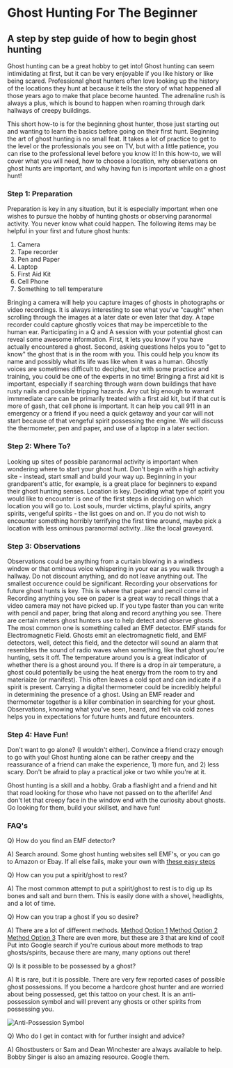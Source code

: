 # Ghost Hunting For The Beginner
## A step by step guide of how to begin ghost hunting

Ghost hunting can be a great hobby to get into! Ghost hunting can seem intimidating at first, but it can be very enjoyable if you like history or like being scared. Professional ghost hunters often love looking up the history of the locations they hunt at because it tells the story of what happened all those years ago to make that place become haunted. The adrenaline rush is always a plus, which is bound to happen when roaming through dark hallways of creepy buildings. 

This short how-to is for the beginning ghost hunter, those just starting out and wanting to learn the basics before going on their first hunt. Beginning the art of ghost hunting is no small feat. It takes a lot of practice to get to the level or the professionals you see on TV, but with a little patience, you can rise to the professional level before you know it! In this how-to, we will cover what you will need, how to choose a location, why observations on ghost hunts are important, and why having fun is important while on a ghost hunt! 

### Step 1: Preparation

Preparation is key in any situation, but it is especially important when one wishes to pursue the hobby of hunting ghosts or observing paranormal activity. You never know what could happen. The following items may be helpful in your first and future ghost hunts:
1) Camera 
2) Tape recorder
3) Pen and Paper
4) Laptop
5) First Aid Kit
6) Cell Phone
7) Something to tell temperature

Bringing a camera will help you capture images of ghosts in photographs or video recordings. It is always interesting to see what you've "caught" when scrolling through the images at a later date or even later that day. A tape recorder could capture ghostly voices that may be impercetible to the human ear. Participating in a Q and A session with your potential ghost can reveal some awesome information. First, it lets you know if you have actually encountered a ghost. Second, asking questions helps you to "get to know" the ghost that is in the room with you. This could help you know its name and possibly what its life was like when it was a human. Ghostly voices are sometimes difficult to decipher, but with some practice and training, you could be one of the experts in no time!
Bringing a first aid kit is important, especially if searching through warn down buildings that have rusty nails and possible tripping hazards. Any cut big enough to warrant immmediate care can be primarily treated with a first aid kit, but if that cut is more of gash, that cell phone is important. It can help you call 911 in an emergency or a friend if you need a quick getaway and your car will not start because of that vengeful spirit possessing the engine. 
We will discuss the thermometer, pen and paper, and use of a laptop in a later section.

### Step 2: Where To?

Looking up sites of possible paranormal activity is important when wondering where to start your ghost hunt. Don't begin with a high activity site - instead, start small and build your way up. Beginning in your grandparent's attic, for example, is a great place for beginners to expand their ghost hunting senses. Location is key. Deciding what type of spirit you would like to encounter is one of the first steps in deciding on which location you will go to. Lost souls, murder victims, playful spirits, angry spirits, vengeful spirits - the list goes on and on. If you do not wish to encounter something horribly terrifying the first time around, maybe pick a location with less ominous paranormal activity...like the local graveyard. 


### Step 3: Observations

Observations could be anything from a curtain blowing in a windless window or that ominous voice whispering in your ear as you walk through a hallway. Do not discount anything, and do not leave anything out. The smallest occurence could be significant. Recording your observations for future ghost hunts is key. This is where that paper and pencil come in! Recording anything you see on paper is a great way to recall things that a video camera may not have picked up. If you type faster than you can write with pencil and paper, bring that along and record anything you see. 
There are certain meters ghost hunters use to help detect and observe ghosts. The most common one is something called an EMF detector. EMF stands for Electromagnetic Field. Ghosts emit an electromagnetic field, and EMF detectors, well, detect this field, and the detector will sound an alarm that resembles the sound of radio waves when something, like that ghost you're hunting, sets it off. 
The temperature around you is a great indicator of whether there is a ghost around you. If there is a drop in air temperature, a ghost could potentially be using the heat energy from the room to try and materiaize (or manifest). This often leaves a cold spot and can indicate if a spirit is present. Carrying a digital thermometer could be incredibly helpful in determining the presence of a ghost. Using an EMF reader and thermometer together is a killer combination in searching for your ghost. 
Observations, knowing what you've seen, heard, and felt via cold zones helps you in expectations for future hunts and future encounters. 

### Step 4: Have Fun!

Don't want to go alone? (I wouldn't either). Convince a friend crazy enough to go with you! Ghost hunting alone can be rather creepy and the reassurance of a friend can make the experience, 1) more fun, and 2) less scary. Don't be afraid to play a practical joke or two while you're at it. 

Ghost hunting is a skill and a hobby. Grab a flashlight and a friend and hit that road looking for those who have not passed on to the afterlife! And don't let that creepy face in the window end with the curiosity about ghosts. Go looking for them, build your skillset, and have fun! 

### FAQ's

Q) How do you find an EMF detector?

A) Search around. Some ghost hunting websites sell EMF's, or you can go to Amazon or Ebay. If all else fails, make your own with [these easy steps](https://sciencing.com/build-emf-detector-8491207.html)

Q) How can you put a spirit/ghost to rest?

A) The most common attempt to put a spirit/ghost to rest is to dig up its bones and salt and burn them. This is easily done with a shovel, headlights, and a lot of time. 

Q) How can you trap a ghost if you so desire?

A) There are a lot of different methods. 
[Method Option 1](https://www.youtube.com/watch?v=giCM2Bmdnbo)
[Method Option 2](https://www.youtube.com/watch?v=M5DU8_WhwEo)
[Method Option 3](https://www.linkedin.com/pulse/paranormal-investigators-trap-ghost-inside-devils-toybox-tilford)
There are even more, but these are 3 that are kind of cool! Put into Google search if you're curious about more methods to trap ghosts/spirits, because there are many, many options out there! 

Q) Is it possible to be possessed by a ghost?

A) It is rare, but it is possible. There are very few reported cases of possible ghost possessions. If you become a hardcore ghost hunter and are worried about being possessed, get this tattoo on your chest. It is an anti-possession symbol and will prevent any ghosts or other spirits from possessing you. 

![Anti-Possession Symbol](https://github.com/abbyfincher/Class-Assignments/blob/master/flat%2C550x550%2C075%2Cf.u3.jpg)

Q) Who do I get in contact with for further insight and advice?

A) Ghostbusters or Sam and Dean Winchester are always available to help. Bobby Singer is also an amazing resource. Google them. 
